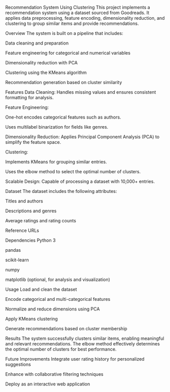 Recommendation System Using Clustering
This project implements a recommendation system using a dataset sourced from Goodreads. It applies data preprocessing, feature encoding, dimensionality reduction, and clustering to group similar items and provide recommendations.

Overview
The system is built on a pipeline that includes:

Data cleaning and preparation

Feature engineering for categorical and numerical variables

Dimensionality reduction with PCA

Clustering using the KMeans algorithm

Recommendation generation based on cluster similarity

Features
Data Cleaning: Handles missing values and ensures consistent formatting for analysis.

Feature Engineering:

One-hot encodes categorical features such as authors.

Uses multilabel binarization for fields like genres.

Dimensionality Reduction: Applies Principal Component Analysis (PCA) to simplify the feature space.

Clustering:

Implements KMeans for grouping similar entries.

Uses the elbow method to select the optimal number of clusters.

Scalable Design: Capable of processing a dataset with 10,000+ entries.

Dataset
The dataset includes the following attributes:

Titles and authors

Descriptions and genres

Average ratings and rating counts

Reference URLs

Dependencies
Python 3

pandas

scikit-learn

numpy

matplotlib (optional, for analysis and visualization)

Usage
Load and clean the dataset

Encode categorical and multi-categorical features

Normalize and reduce dimensions using PCA

Apply KMeans clustering

Generate recommendations based on cluster membership

Results
The system successfully clusters similar items, enabling meaningful and relevant recommendations. The elbow method effectively determines the optimal number of clusters for best performance.

Future Improvements
Integrate user rating history for personalized suggestions

Enhance with collaborative filtering techniques

Deploy as an interactive web application

